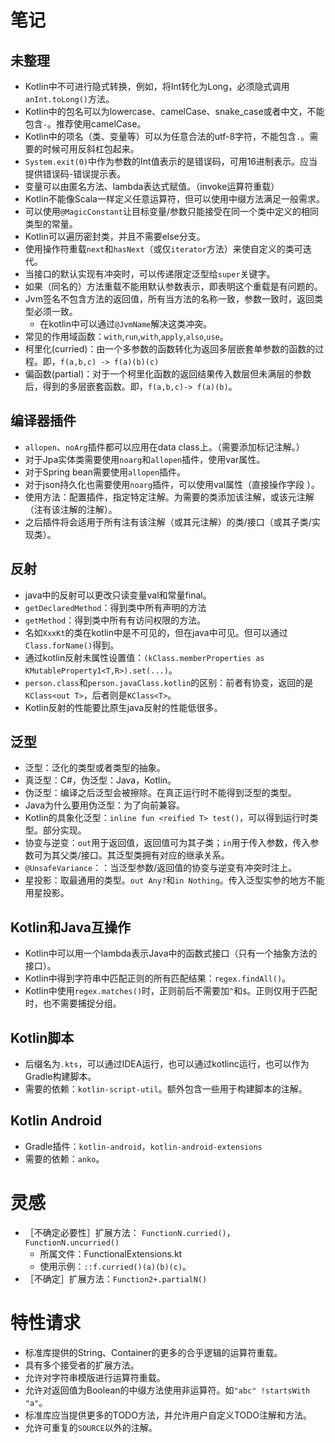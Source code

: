 # 笔记

## 未整理

* Kotlin中不可进行隐式转换，例如，将Int转化为Long，必须隐式调用`anInt.toLong()`方法。
* Kotlin中的包名可以为lowercase、camelCase、snake_case或者中文，不能包含`-`。推荐使用camelCase。
* Kotlin中的项名（类、变量等）可以为任意合法的utf-8字符，不能包含`.`。需要的时候可用反斜杠包起来。
* `System.exit(0)`中作为参数的Int值表示的是错误码，可用16进制表示。应当提供错误码-错误提示表。
* 变量可以由匿名方法、lambda表达式赋值。（invoke运算符重载）
* Kotlin不能像Scala一样定义任意运算符，但可以使用中缀方法满足一般需求。
* 可以使用`@MagicConstant`让目标变量/参数只能接受在同一个类中定义的相同类型的常量。
* Kotlin可以遍历密封类，并且不需要else分支。
* 使用操作符重载`next`和`hasNext`（或仅`iterator`方法）来使自定义的类可迭代。
* 当接口的默认实现有冲突时，可以传递限定泛型给`super`关键字。
* 如果（同名的）方法重载不能用默认参数表示，即表明这个重载是有问题的。
* Jvm签名不包含方法的返回值，所有当方法的名称一致，参数一致时，返回类型必须一致。
    * 在kotlin中可以通过`@JvmName`解决这类冲突。
* 常见的作用域函数：`with`,`run`,`with`,`apply`,`also`,`use`。
* 柯里化(curried)：由一个多参数的函数转化为返回多层嵌套单参数的函数的过程。即，`f(a,b,c) -> f(a)(b)(c)`
* 偏函数(partial)：对于一个柯里化函数的返回结果传入数层但未满层的参数后，得到的多层嵌套函数。即，`f(a,b,c)-> f(a)(b)`。

## 编译器插件

* `allopen`、`noArg`插件都可以应用在data class上。（需要添加标记注解。）
* 对于Jpa实体类需要使用`noarg`和`allopen`插件，使用var属性。
* 对于Spring bean需要使用`allopen`插件。
* 对于json持久化也需要使用`noarg`插件，可以使用val属性（直接操作字段 ）。
* 使用方法：配置插件，指定特定注解。为需要的类添加该注解，或该元注解（注有该注解的注解）。
* 之后插件将会适用于所有注有该注解（或其元注解）的类/接口（或其子类/实现类）。

## 反射

* java中的反射可以更改只读变量val和常量final。
* `getDeclaredMethod`：得到类中所有声明的方法
* `getMethod`：得到类中所有有访问权限的方法。
* 名如`XxxKt`的类在kotlin中是不可见的，但在java中可见。但可以通过`Class.forName()`得到。
* 通过kotlin反射未属性设置值：`(kClass.memberProperties as KMutableProperty1<T,R>).set(...)`。
* `person.class`和`person.javaClass.kotlin`的区别：前者有协变，返回的是`KClass<out T>`，后者则是`KClass<T>`。
* Kotlin反射的性能要比原生java反射的性能低很多。

## 泛型

* 泛型：泛化的类型或者类型的抽象。
* 真泛型：C#，伪泛型：Java，Kotlin。
* 伪泛型：编译之后泛型会被擦除。在真正运行时不能得到泛型的类型。
* Java为什么要用伪泛型：为了向前兼容。
* Kotlin的具象化泛型：`inline fun <reified T> test()`，可以得到运行时类型。部分实现。
* 协变与逆变：`out`用于返回值，返回值可为其子类；`in`用于传入参数，传入参数可为其父类/接口。其泛型类拥有对应的继承关系。
* `@UnsafeVariance`：：当泛型参数/返回值的协变与逆变有冲突时注上。
* 星投影：取最通用的类型。`out Any?`和`in Nothing`。传入泛型实参的地方不能用星投影。

## Kotlin和Java互操作

* Kotlin中可以用一个lambda表示Java中的函数式接口（只有一个抽象方法的接口）。
* Kotlin中得到字符串中匹配正则的所有匹配结果：`regex.findAll()`。
* Kotlin中使用`regex.matches()`时，正则前后不需要加`^`和`$`。正则仅用于匹配时，也不需要捕捉分组。

## Kotlin脚本

* 后缀名为`.kts`，可以通过IDEA运行，也可以通过kotlinc运行，也可以作为Gradle构建脚本。
* 需要的依赖：`kotlin-script-util`。额外包含一些用于构建脚本的注解。

## Kotlin Android

* Gradle插件：`kotlin-android`，`kotlin-android-extensions`
* 需要的依赖：`anko`。

# 灵感

* ［不确定必要性］扩展方法： `FunctionN.curried()`，`FunctionN.uncurried()`
    * 所属文件：FunctionalExtensions.kt
    * 使用示例：`::f.curried()(a)(b)(c)`。
* ［不确定］扩展方法：`Function2+.partialN()`

# 特性请求

* 标准库提供的String、Container的更多的合乎逻辑的运算符重载。
* 具有多个接受者的扩展方法。
* 允许对字符串模版进行运算符重载。
* 允许对返回值为Boolean的中缀方法使用非运算符。如`"abc" !startsWith "a"`。
* 标准库应当提供更多的TODO方法，并允许用户自定义TODO注解和方法。
* 允许可重复的`SOURCE`以外的注解。
